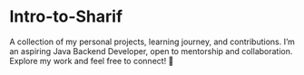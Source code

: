 # Intro-to-Sharif
A collection of my personal projects, learning journey, and contributions. I’m an aspiring Java Backend Developer, open to mentorship and collaboration. Explore my work and feel free to connect! 🚀
